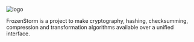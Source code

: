 ![logo](https://i.imgur.com/EfyWPnu.png)

FrozenStorm is a project to make cryptography, hashing, checksumming, compression and transformation algorithms available over a unified interface.
